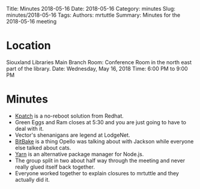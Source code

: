 Title: Minutes 2018-05-16
Date: 2018-05-16
Category: minutes
Slug: minutes/2018-05-16
Tags:
Authors: mrtuttle
Summary: Minutes for the 2018-05-16 meeting

Location
========

Siouxland Libraries Main Branch
Room: Conference Room in the north east part of the library.
Date: Wednesday, May 16, 2018
Time: 6:00 PM to 9:00 PM

Minutes
=======

* [Kpatch](https://en.wikipedia.org/wiki/Kpatch) is a no-reboot solution from Redhat.
* Green Eggs and Ram closes at 5:30 and you are just going to have to deal with it.
* Vector's shenanigans are legend at LodgeNet.
* [BitBake](https://www.yoctoproject.org/software-item/bitbake/) is a thing Opello was talking about with Jackson while everyone else talked about cats.
* [Yarn](https://yarnpkg.com/) is an alternative package manager for Node.js.
* The group split in two about half way through the meeting and never really glued itself back together.
* Everyone worked together to explain closures to mrtuttle and they actually did it.
